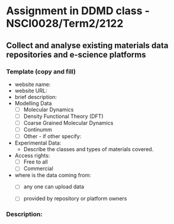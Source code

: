 # Assignment in DDMD class - NSCI0028/Term2/2122

## Collect and analyse existing materials data repositories and e-science platforms 

### Template (copy and fill) 
* website name: 
* website URL: 
* brief description: 
* Modelling Data 
  - [ ] Molecular Dynamics
  - [ ] Density Functional Theory (DFT)
  - [ ] Coarse Grained Molecular Dynamics
  - [ ] Continumm 
  - [ ] Other
        - if other specify: 
* Experimental Data: 
  * Describe the classes and types of materials covered. 
* Access rights: 
  - [ ] Free to all 
  - [ ] Commercial 
* where is the data coming from:  
  - [ ] any one can upload data 
  - [ ] provided by repository or platform owners
 
 
 ### Description:
 
 
